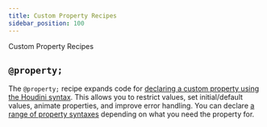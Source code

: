 ```yaml
---
title: Custom Property Recipes
sidebar_position: 100
---
```


Custom Property Recipes

## `@property;`

The `@property;` recipe expands code for [declaring a custom property using the Houdini syntax](https://developer.mozilla.org/en-US/docs/Web/CSS/@property). This allows you to restrict values, set initial/default values, animate properties, and improve error handling. You can declare [a range of property syntaxes](https://developer.mozilla.org/en-US/docs/Web/CSS/@property/syntax) depending on what you need the property for.
